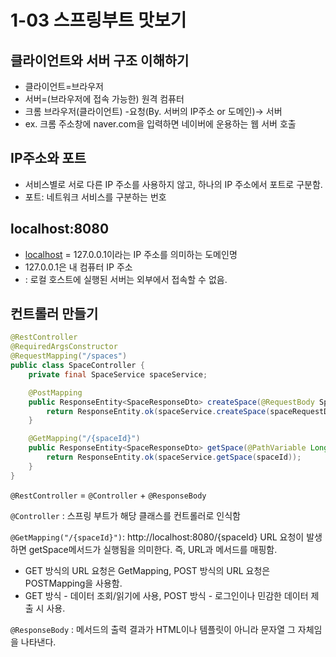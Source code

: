 # **1-03 스프링부트 맛보기**

## 클라이언트와 서버 구조 이해하기

- 클라이언트=브라우저
- 서버=(브라우저에 접속 가능한) 원격 컴퓨터
- 크롬 브라우저(클라이언트) -요청(By. 서버의 IP주소 or 도메인)→ 서버
- ex. 크롬 주소창에 naver.com을 입력하면 네이버에 운용하는 웹 서버 호출

## IP주소와 포트

- 서비스별로 서로 다른 IP 주소를 사용하지 않고, 하나의 IP 주소에서 포트로 구분함.
- 포트: 네트워크 서비스를 구분하는 번호

## localhost:8080

- [localhost](http://localhost) = 127.0.0.1이라는 IP 주소를 의미하는 도메인명
- 127.0.0.1은 내 컴퓨터 IP 주소
- : 로컬 호스트에 실행된 서버는 외부에서 접속할 수 없음.

## **컨트롤러 만들기**

```java
@RestController
@RequiredArgsConstructor
@RequestMapping("/spaces")
public class SpaceController {
    private final SpaceService spaceService;

    @PostMapping
    public ResponseEntity<SpaceResponseDto> createSpace(@RequestBody SpaceRequestDto spaceRequestDto) {
        return ResponseEntity.ok(spaceService.createSpace(spaceRequestDto));
    }

    @GetMapping("/{spaceId}")
    public ResponseEntity<SpaceResponseDto> getSpace(@PathVariable Long spaceId) {
        return ResponseEntity.ok(spaceService.getSpace(spaceId));
    }
}
```

`@RestController` = `@Controller` + `@ResponseBody` 

`@Controller` : 스프링 부트가 해당 클래스를 컨트롤러로 인식함

`@GetMapping("/{spaceId}")`: http://localhost:8080/{spaceId} URL 요청이 발생하면 getSpace메서드가 실행됨을 의미한다. 즉, URL과 메서드를 매핑함.

- GET 방식의 URL 요청은 GetMapping, POST 방식의 URL 요청은 POSTMapping을 사용함.
- GET 방식 - 데이터 조회/읽기에 사용, POST 방식 - 로그인이나 민감한 데이터 제출 시 사용.

`@ResponseBody` : 메서드의 출력 결과가 HTML이나 템플릿이 아니라 문자열 그 자체임을 나타낸다.




